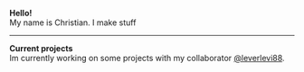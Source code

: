   <b>Hello!</b>
  <br>
  My name is Christian. I make stuff
<hr>
<b>Current projects</b>
<br>
Im currently working on some projects with my collaborator <a href="https://github.com/leverlevi88">@leverlevi88</a>.


